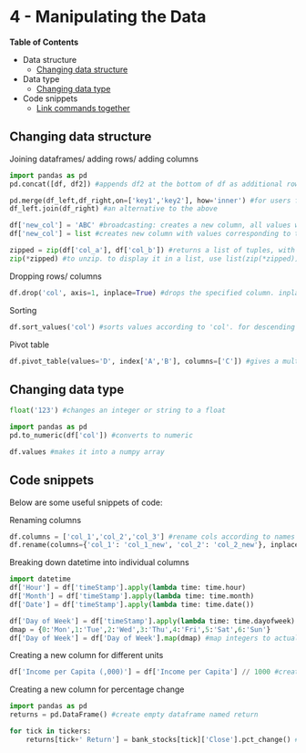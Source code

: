 
# 4 - Manipulating the Data

__Table of Contents__
 * Data structure
    - [Changing data structure](#structure)
 * Data type
    - [Changing data type](#type)
 * Code snippets 
    - [Link commands together](#link)


<a id="structure"></a> 
## Changing data structure

Joining dataframes/ adding rows/ adding columns
```python
import pandas as pd
pd.concat([df, df2]) #appends df2 at the bottom of df as additional rows. to have labels, include labels as a list to keys. to append as new columns instead of rows, include axis=1 like so: pd.concat([df,df2], axis=1, keys=[tablename1, tablename2])

pd.merge(df_left,df_right,on=['key1','key2'], how='inner') #for users familiar with sql method of merging
df_left.join(df_right) #an alternative to the above

df['new_col'] = 'ABC' #broadcasting: creates a new column, all values will be 'ABC'. 
df['new_col'] = list #creates new column with values corresponding to the list.

zipped = zip(df['col_a'], df['col_b']) #returns a list of tuples, with values from col_a and col_b. to display in a list, use list(zip(df['col_a'], df['col_b']))
zip(*zipped) #to unzip. to display it in a list, use list(zip(*zipped))

```

Dropping rows/ columns
```python
df.drop('col', axis=1, inplace=True) #drops the specified column. inplace=True automatically saves it to df without an additional step, axis=1 sets it as a column instead of row.

```

Sorting
```python
df.sort_values('col') #sorts values according to 'col'. for descending order, include ascending=False like so: df.sort_values('col', ascending=False) 

```

Pivot table
```python
df.pivot_table(values='D', index['A','B'], columns=['C']) #gives a multi-index by columns A and B; takes C as the list of columns

```

<a id="type"></a> 
## Changing data type

```python
float('123') #changes an integer or string to a float

import pandas as pd
pd.to_numeric(df['col']) #converts to numeric

df.values #makes it into a numpy array

```

<a id="link"></a> 
## Code snippets

Below are some useful snippets of code:

Renaming columns

```python
df.columns = ['col_1','col_2','col_3'] #rename cols according to names in new list
df.rename(columns={'col_1': 'col_1_new', 'col_2': 'col_2_new'}, inplace=True) #rename specific columns - specify old names and new names. inplace=True automatically saves changes to df

```

Breaking down datetime into individual columns

```python
import datetime
df['Hour'] = df['timeStamp'].apply(lambda time: time.hour)
df['Month'] = df['timeStamp'].apply(lambda time: time.month)
df['Date'] = df['timeStamp'].apply(lambda time: time.date())

df['Day of Week'] = df['timeStamp'].apply(lambda time: time.dayofweek) #returns integers
dmap = {0:'Mon',1:'Tue',2:'Wed',3:'Thu',4:'Fri',5:'Sat',6:'Sun'}
df['Day of Week'] = df['Day of Week'].map(dmap) #map integers to actual day using dictionary

```
Creating a new column for different units

```python
df['Income per Capita (,000)'] = df['Income per Capita'] // 1000 #creates a new column in thousands

```

Creating a new column for percentage change

```python
import pandas as pd
returns = pd.DataFrame() #create empty dataframe named return

for tick in tickers:
    returns[tick+' Return'] = bank_stocks[tick]['Close'].pct_change() #creates new column, with the percentage change in Close

```
